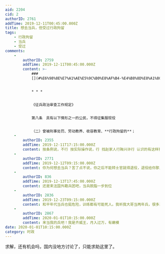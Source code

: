 ```yaml
---
aid: 2204
cid: 2
authorID: 2761
addTime: 2019-12-11T00:45:00.000Z
title: 想去当兵，但受过行政拘留
tags:
    - 行政拘留
    - 当兵
    - 受过
comments:
    -
        authorID: 2759
        addTime: 2019-12-11T00:45:00.000Z
        content: >-
            ###
            [](#%E6%98%8E%E7%A1%AE%E5%9C%B0%E8%AF%B4-%E4%B8%8D%E8%A1%8C)明确地说，不行。


            * * *


            《征兵政治审查工作规定》


            第八条　具有以下情形之一的公民，不得征集服现役


            （二）曾被刑事处罚、劳动教养、收容教育、**行政拘留的**；
    -
        authorID: 2355
        addTime: 2019-12-11T17:15:00.000Z
        content: 按条例说，不行 按实际操作说，行 找赵家人行贿兴许行 认识的有这样搞得
    -
        authorID: 2771
        addTime: 2019-12-12T09:15:00.000Z
        content: 你为何想去当兵？苦了点不说，你之后不能转士官就得退役，退役给你那点补偿够买多少平房子？你付出的学历成本是多少？
    -
        authorID: 836
        addTime: 2019-12-13T17:45:00.000Z
        content: 还是来法国外籍兵团吧，当兵脱脂一步到位
    -
        authorID: 2836
        addTime: 2019-12-23T09:15:00.000Z
        content: 和平年代当兵也挺危险，训练都有可能死人。我听我大哥当两年兵，很多离奇死亡的案例。
    -
        authorID: 2867
        addTime: 2020-01-01T10:15:00.000Z
        content: 来当我的兵吧！我是齐威王，月入过万，有嫩模
date: 2020-01-01T10:15:00.000Z
category: 时政
---
```


求解，还有机会吗，国内没地方讨论了，只能求助这里了。
